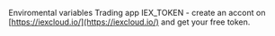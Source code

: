 


Enviromental variables 
Trading app
IEX_TOKEN  - create an accont on [https://iexcloud.io/](https://iexcloud.io/) and get your free token.

<!--stackedit_data:
eyJoaXN0b3J5IjpbMTQ5MTA2OTA5MiwyOTE0NDk1ODQsMjA0MD
I5NzYyMl19
-->
